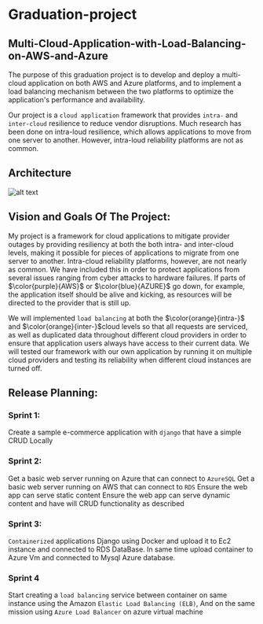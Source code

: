 # Graduation-project
## Multi-Cloud-Application-with-Load-Balancing-on-AWS-and-Azure

The purpose of this graduation project is to develop and deploy a multi-cloud application on both AWS and Azure platforms, and to implement a load balancing mechanism between the two platforms to optimize the application's performance and availability.

Our project is a `cloud application` framework that provides `intra-` and `inter-cloud` resilience to reduce vendor disruptions. Much research has been done on intra-loud resilience, which allows applications to move from one server to another. However, intra-loud reliability platforms are not as common.

## Architecture

![alt text](https://github.com/NAchref/Multi-Cloud-Application-with-Load-Balancing-on-AWS-and-Azure/blob/main/PLAN%20%26%20ARCHITECTURE/Architecture.jpg)

## Vision and Goals Of The Project: 

My project is a framework for cloud applications to mitigate provider outages by providing resiliency at both the both intra- and inter-cloud levels, making it possible for pieces of applications to migrate from one server to another. Intra-cloud reliability platforms, however, are not nearly as common. We have included this in order to protect applications from several issues ranging from cyber attacks to hardware failures. If parts of $\color{purple}{AWS}$ or $\color{blue}{AZURE}$ go down, for example, the application itself should be alive and kicking, as resources will be directed to the provider that is still up.

We will implemented `load balancing` at both the $\color{orange}{intra-}$ and $\color{orange}{inter-}$cloud levels so that all requests are serviced, as well as duplicated data throughout different cloud providers in order to ensure that application users always have access to their current data. We will tested our framework with our own application by running it on multiple cloud providers and testing its reliability when different cloud instances are turned off.


## Release Planning:

### Sprint 1:

Create a sample e-commerce application with `django` that have a simple CRUD Locally

### Sprint 2:
 
Get a basic web server running on Azure that can connect to `AzureSQL`
Get a basic web server running on AWS that can connect to `RDS`
Ensure the web app can serve static content
Ensure the web app can serve dynamic content and have will CRUD functionality as described

### Sprint 3:

`Containerized` applications Django using Docker and upload it to Ec2 instance and connected to RDS DataBase.
In same time upload container to Azure Vm and connected to Mysql Azure database.

### Sprint 4 

Start creating a `load balancing` service between container on same instance using the Amazon `Elastic Load Balancing (ELB)`, And on the same mission using `Azure Load Balancer` on azure 
virtual machine 



